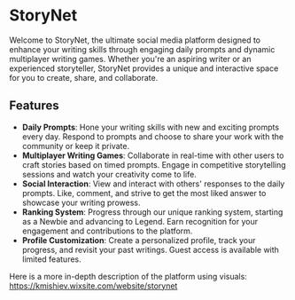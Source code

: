 # StoryNet

Welcome to StoryNet, the ultimate social media platform designed to enhance your writing skills through engaging daily prompts and dynamic multiplayer writing games. Whether you're an aspiring writer or an experienced storyteller, StoryNet provides a unique and interactive space for you to create, share, and collaborate.

## Features

- **Daily Prompts**: Hone your writing skills with new and exciting prompts every day. Respond to prompts and choose to share your work with the community or keep it private.
- **Multiplayer Writing Games**: Collaborate in real-time with other users to craft stories based on timed prompts. Engage in competitive storytelling sessions and watch your creativity come to life.
- **Social Interaction**: View and interact with others' responses to the daily prompts. Like, comment, and strive to get the most liked answer to showcase your writing prowess.
- **Ranking System**: Progress through our unique ranking system, starting as a Newbie and advancing to Legend. Earn recognition for your engagement and contributions to the platform.
- **Profile Customization**: Create a personalized profile, track your progress, and revisit your past writings. Guest access is available with limited features.

Here is a more in-depth description of the platform using visuals:
https://kmishiev.wixsite.com/website/storynet 
